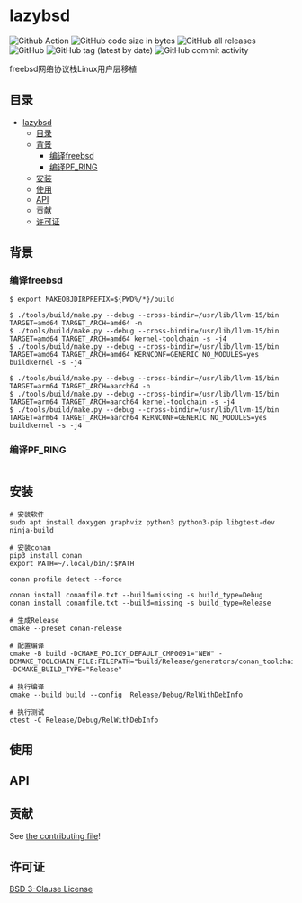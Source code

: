 # lazybsd

![Github Action](https://github.com/mengdemao/lazybsd/actions/workflows/build.yml/badge.svg?branch=master)
![GitHub code size in bytes](https://img.shields.io/github/languages/code-size/mengdemao/lazybsd)
![GitHub all releases](https://img.shields.io/github/downloads/mengdemao/lazybsd/total)
![GitHub](https://img.shields.io/github/license/mengdemao/lazybsd)
![GitHub tag (latest by date)](https://img.shields.io/github/v/tag/mengdemao/lazybsd)
![GitHub commit activity](https://img.shields.io/github/commit-activity/y/mengdemao/lazybsd)

freebsd网络协议栈Linux用户层移植

## 目录

- [lazybsd](#lazybsd)
	- [目录](#目录)
	- [背景](#背景)
		- [编译freebsd](#编译freebsd)
		- [编译PF_RING](#编译PF_RING)
	- [安装](#安装)
	- [使用](#使用)
	- [API](#api)
	- [贡献](#贡献)
	- [许可证](#许可证)

## 背景

### 编译freebsd

```shell
$ export MAKEOBJDIRPREFIX=${PWD%/*}/build

$ ./tools/build/make.py --debug --cross-bindir=/usr/lib/llvm-15/bin TARGET=amd64 TARGET_ARCH=amd64 -n
$ ./tools/build/make.py --debug --cross-bindir=/usr/lib/llvm-15/bin TARGET=amd64 TARGET_ARCH=amd64 kernel-toolchain -s -j4
$ ./tools/build/make.py --debug --cross-bindir=/usr/lib/llvm-15/bin TARGET=amd64 TARGET_ARCH=amd64 KERNCONF=GENERIC NO_MODULES=yes buildkernel -s -j4

$ ./tools/build/make.py --debug --cross-bindir=/usr/lib/llvm-15/bin TARGET=arm64 TARGET_ARCH=aarch64 -n
$ ./tools/build/make.py --debug --cross-bindir=/usr/lib/llvm-15/bin TARGET=arm64 TARGET_ARCH=aarch64 kernel-toolchain -s -j4
$ ./tools/build/make.py --debug --cross-bindir=/usr/lib/llvm-15/bin TARGET=arm64 TARGET_ARCH=aarch64 KERNCONF=GENERIC NO_MODULES=yes buildkernel -s -j4
```

### 编译PF_RING

```shell

```

## 安装

```shell
# 安装软件
sudo apt install doxygen graphviz python3 python3-pip libgtest-dev ninja-build

# 安装conan
pip3 install conan
export PATH=~/.local/bin/:$PATH

conan profile detect --force

conan install conanfile.txt --build=missing -s build_type=Debug
conan install conanfile.txt --build=missing -s build_type=Release

# 生成Release
cmake --preset conan-release

# 配置编译
cmake -B build -DCMAKE_POLICY_DEFAULT_CMP0091="NEW" -DCMAKE_TOOLCHAIN_FILE:FILEPATH="build/Release/generators/conan_toolchain.cmake" -DCMAKE_BUILD_TYPE="Release"

# 执行编译
cmake --build build --config  Release/Debug/RelWithDebInfo

# 执行测试
ctest -C Release/Debug/RelWithDebInfo
```

## 使用

## API

## 贡献

See [the contributing file](CONTRIBUTING.md)!

## 许可证

[BSD 3-Clause License](LICENSE)